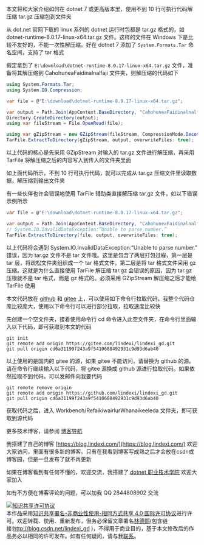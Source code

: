 
本文将和大家介绍如何在 dotnet 7 或更高版本里，使用不到 10 行可执行代码解压缩 tar.gz 压缩包到文件夹

<!--more-->


<!-- CreateTime:2025/07/03 07:01:25 -->

<!-- 发布 -->
<!-- 博客 -->

从 dot.net 官网下载的 linux 系列的 dotnet 运行时包都是 tar.gz 格式的，如 dotnet-runtime-8.0.17-linux-x64.tar.gz 文件。这样的文件在 Windows 下是比较不友好的，不能一次性解压缩。好在 dotnet 7 添加了 `System.Formats.Tar` 命名空间，支持了 tar 格式

假定拿到了 `E:\download\dotnet-runtime-8.0.17-linux-x64.tar.gz` 文件，准备将其解压缩到 CahohuneaFaidinalnalfaji 文件夹，则解压缩的代码如下

```csharp
using System.Formats.Tar;
using System.IO.Compression;

var file = @"E:\download\dotnet-runtime-8.0.17-linux-x64.tar.gz";

var output = Path.Join(AppContext.BaseDirectory, "CahohuneaFaidinalnalfaji");
Directory.CreateDirectory(output);
using var fileStream = File.OpenRead(file);

using var gZipStream = new GZipStream(fileStream, CompressionMode.Decompress);
TarFile.ExtractToDirectory(gZipStream, output, overwriteFiles: true);
```

以上代码的核心是先采用 GZipStream 对输入的 tar.gz 文件进行解压缩，再采用 TarFile 将解压缩之后的内容写入到传入的文件夹里面

如上面代码所示，不到 10 行可执行代码，就可以完成从 tar.gz 压缩文件里读取数据，解压缩到输出文件夹

有一些伙伴也许会错误地使用 TarFile 辅助类直接解压缩 tar.gz 文件，如以下错误示例所示

```csharp
var file = @"E:\download\dotnet-runtime-8.0.17-linux-x64.tar.gz";

var output = Path.Join(AppContext.BaseDirectory, "CahohuneaFaidinalnalfaji");
// System.IO.InvalidDataException:“Unable to parse number.”
TarFile.ExtractToDirectory(file, output, overwriteFiles: true);
```

以上代码将会遇到 System.IO.InvalidDataException:“Unable to parse number.” 错误，因为 tar.gz 文件不是 tar 文件哦。这里是包含了两层打包过程，第一层是 tar 层，将疏松文件夹组织成一个 tar 格式文件。第二层是将 tar 格式文件采用 gz 压缩。这就是为什么直接使用 TarFile 解压缩 tar.gz 会错误的原因，因为 tar.gz 压根就不是 tar 格式，而是 gz 格式的。必须采用 GZipStream 解压缩之后才能给 TarFile 使用

本文代码放在 [github](https://github.com/lindexi/lindexi_gd/tree/cd6a31199f243a9f5410688492931c9d93d6ab40/Workbench/RefaikiwairlurWhanaikeeleda) 和 [gitee](https://gitee.com/lindexi/lindexi_gd/blob/cd6a31199f243a9f5410688492931c9d93d6ab40/Workbench/RefaikiwairlurWhanaikeeleda) 上，可以使用如下命令行拉取代码。我整个代码仓库比较庞大，使用以下命令行可以进行部分拉取，拉取速度比较快

先创建一个空文件夹，接着使用命令行 cd 命令进入此空文件夹，在命令行里面输入以下代码，即可获取到本文的代码

```
git init
git remote add origin https://gitee.com/lindexi/lindexi_gd.git
git pull origin cd6a31199f243a9f5410688492931c9d93d6ab40
```

以上使用的是国内的 gitee 的源，如果 gitee 不能访问，请替换为 github 的源。请在命令行继续输入以下代码，将 gitee 源换成 github 源进行拉取代码。如果依然拉取不到代码，可以发邮件向我要代码

```
git remote remove origin
git remote add origin https://github.com/lindexi/lindexi_gd.git
git pull origin cd6a31199f243a9f5410688492931c9d93d6ab40
```

获取代码之后，进入 Workbench/RefaikiwairlurWhanaikeeleda 文件夹，即可获取到源代码

更多技术博客，请参阅 [博客导航](https://blog.lindexi.com/post/%E5%8D%9A%E5%AE%A2%E5%AF%BC%E8%88%AA.html )


我搭建了自己的博客 [https://blog.lindexi.com/](https://blog.lindexi.com/) 欢迎大家访问，里面有很多新的博客。只有在我看到博客写成熟之后才会放在csdn或博客园，但是一旦发布了就不再更新

如果在博客看到有任何不懂的，欢迎交流，我搭建了 [dotnet 职业技术学院](https://t.me/dotnet_campus) 欢迎大家加入

如有不方便在博客评论的问题，可以加我 QQ 2844808902 交流

<a rel="license" href="http://creativecommons.org/licenses/by-nc-sa/4.0/"><img alt="知识共享许可协议" style="border-width:0" src="https://licensebuttons.net/l/by-nc-sa/4.0/88x31.png" /></a><br />本作品采用<a rel="license" href="http://creativecommons.org/licenses/by-nc-sa/4.0/">知识共享署名-非商业性使用-相同方式共享 4.0 国际许可协议</a>进行许可。欢迎转载、使用、重新发布，但务必保留文章署名[林德熙](http://blog.csdn.net/lindexi_gd)(包含链接:http://blog.csdn.net/lindexi_gd )，不得用于商业目的，基于本文修改后的作品务必以相同的许可发布。如有任何疑问，请与我[联系](mailto:lindexi_gd@163.com)。
